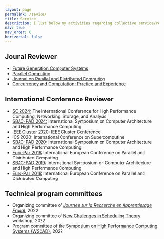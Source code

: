 ```yaml
---
layout: page
permalink: /sevice/
title: Service
description: I list below my activities regarding collective service/responsibilities.
nav: true
nav_order: 6
horizontal: false
---
```


## Jounal Reviewer
- <a href="https://www.dropbox.com/s/fhbc6961jc5wilv/Certificate_FUTURE_Recognised.pdf?dl=0">Future Generation Computer Systems</a>
- <a href="https://www.dropbox.com/s/okbxahdjf0nyli1/Certificate_PARCO_Recognised.pdf?dl=0">Parallel Computing</a>
- <a href="https://www.dropbox.com/s/v91nf8rumu9u1ib/Certificate_YJPDC_Recognised.pdf?dl=0">Journal on Parallel and Distributed Computing</a>
- <a href="https://www.dropbox.com/s/4p0upd2ci7q1rgv/CPE_Reviewer_Certificate_2021.pdf?dl=0">Concurrency and Computation: Practice and Experience</a>

## International Conference Reviewer
- <a href="https://sc24.supercomputing.org/">SC 2024:</a> The International Conference for High Performance Computing, Networking, Storage, and Analysis
- <a href="https://sites.google.com/ime.usp.br/sbac2024">SBAC-PAD 2024:</a> International Symposium on Computer Architecture and High Performance
Computing
- <a href="https://clustercomp.org/2020/">IEEE Cluster 2020:</a> IEEE Cluster Conference
- <a href="https://ics2020.bsc.es/">ICS 2020:</a> International Conference on Supercomputing
- <a href="https://sbac2020.dcc.fc.up.pt/">SBAC-PAD 2020:</a> International Symposium on Computer Architecture and High Performance
Computing
- <a href="https://2019.euro-par.org/">Euro-Par 2019:</a> International European Conference on Parallel and Distributed Computing
- <a href="https://www.computer.org/csdl/proceedings/sbac-pad/2019/1fHkqCE6iQg">SBAC-PAD 2019:</a> International Symposium on Computer Architecture and High Performance
Computing
- <a href="https://europar2018.org/">Euro-Par 2018:</a> International European Conference on Parallel and Distributed Computing

## Technical program committees

- Organizing committee of <a href="https://edge-intelligence.imag.fr/workshop/index.php#mu-about"><i>Journee sur la Recherche en Apprentissage Frugal</i></a>, 2022
- Organizing committee of <a href="http://aussois2022.imag.fr/">New Challenges in Scheduling Theory</a> workshop, 2022
- Program committee of the <a href="https://wscad.ufsc.br/chamada-trilha-principal/">Symposium on High Performance Computing Systems (WSCAD)</a>, 2022